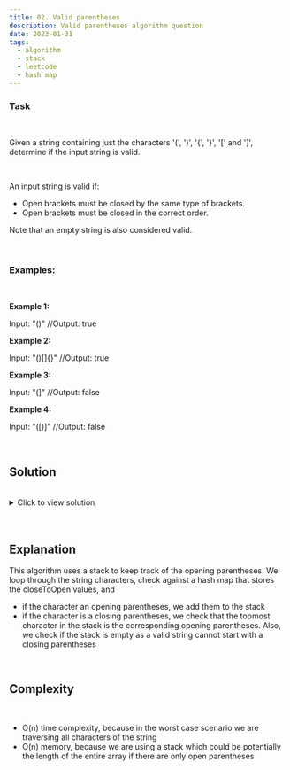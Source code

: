 ```yaml
---
title: 02. Valid parentheses
description: Valid parentheses algorithm question
date: 2023-01-31
tags:
  - algorithm
  - stack
  - leetcode
  - hash map
---
```


### Task

<br />

Given a string containing just the characters '(', ')', '{', '}', '[' and ']', determine if the input string is valid.

<br />

An input string is valid if:

- Open brackets must be closed by the same type of brackets.
- Open brackets must be closed in the correct order.

Note that an empty string is also considered valid.

<br />

### Examples:

<br />

**Example 1:**

Input: "()" //Output: true

**Example 2:**

Input: "()[]{}" //Output: true

**Example 3:**

Input: "(]" //Output: false

**Example 4:**

Input: "([)]" //Output: false

<br />

## Solution

<br/>

<details>
  <summary>Click to view solution</summary>

```js
const closeToOpen = {
  ")": "(",
  "]": "[",
  "}": "{",
};

var isValid = function (s) {
  let stack = [];
  for (let i = 0; i < s.length; i++) {
    let checkedChar = s[i];
    if (closeToOpen[checkedChar]) {
      if (stack && stack[0] === closeToOpen[checkedChar]) {
        stack.shift();
      } else {
        return false;
      }
    } else {
      stack.unshift(checkedChar);
    }
  }
  if (stack.length > 0) {
    return false;
  }
  return true;
};
```

</details>

<br/>
<br />

## Explanation

This algorithm uses a stack to keep track of the opening parentheses.
We loop through the string characters, check against a hash map that stores the closeToOpen values, and

- if the character an opening parentheses, we add them to the stack
- if the character is a closing parentheses, we check that the topmost character in the stack is the corresponding opening parentheses. Also, we check if the stack is empty as a valid string cannot start with a closing parentheses

<br/>

## Complexity

<br />

- O(n) time complexity, because in the worst case scenario we are traversing all characters of the string
- O(n) memory, because we are using a stack which could be potentially the length of the entire array if there are only open parentheses
